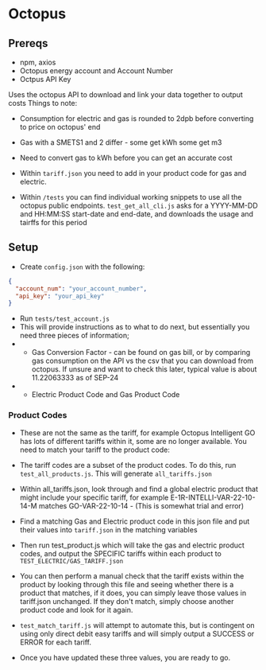 # Octopus

## Prereqs
- npm, axios
- Octopus energy account and Account Number
- Octpus API Key

Uses the octopus API to download and link your data together to output costs
Things to note:
- Consumption for electric and gas is rounded to 2dpb before converting to price on octopus' end
- Gas with a SMETS1 and 2 differ - some get kWh some get m3
- Need to convert gas to kWh before you can get an accurate cost
- Within `tariff.json` you need to add in your product code for gas and electric. 

- Within `/tests` you can find individual working snippets to use all the octopus public endpoints. `test_get_all_cli.js` asks for a YYYY-MM-DD and HH:MM:SS start-date and end-date, and downloads the usage and tairffs for this period


## Setup
- Create `config.json` with the following:
```json
{
  "account_num": "your_account_number",
  "api_key": "your_api_key"
}
```
- Run `tests/test_account.js`
- This will provide instructions as to what to do next, but essentially you need three pieces of information;
- - Gas Conversion Factor - can be found on gas bill, or by comparing gas consumption on the API vs the csv that you can download from octopus. If unsure and want to check this later, typical value is about 11.22063333 as of SEP-24
- - Electric Product Code and Gas Product Code

### Product Codes
- These are not the same as the tariff, for example Octopus Intelligent GO has lots of different tariffs within it, some are no longer available. You need to match your tariff to the product code:
- The tariff codes are a subset of the product codes. To do this, run `test_all_products.js`. This will generate `all_tariffs.json`
-  Within all_tariffs.json, look through and find a global electric product that might include your specific tariff, for example E-1R-INTELLI-VAR-22-10-14-M matches GO-VAR-22-10-14 - (This is somewhat trial and error)
- Find a matching Gas and Electric product code in this json file and put their values into `tariff.json` in the matching variables
- Then run test_product.js which will take the gas and electric product codes, and output the SPECIFIC tariffs within each product to `TEST_ELECTRIC/GAS_TARIFF.json`
- You can then perform a manual check that the tariff exists within the product by looking through this file and seeing whether there is a product that matches, if it does, you can simply leave those values in tariff.json unchanged. If they don't match, simply choose another product code and look for it again.
- `test_match_tariff.js` will attempt to automate this, but is contingent on using only direct debit easy tariffs and will simply output a SUCCESS or ERROR for each tariff. 

- Once you have updated these three values, you are ready to go. 